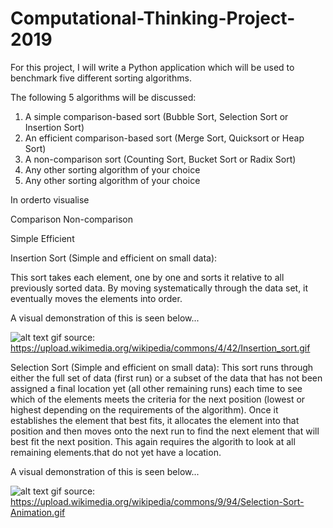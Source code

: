 # Computational-Thinking-Project-2019

For this project, I will write a Python application which will be used to benchmark five different sorting algorithms. 

The following 5 algorithms will be discussed:

1. A simple comparison-based sort (Bubble Sort, Selection Sort or Insertion Sort)
2. An efficient comparison-based sort (Merge Sort, Quicksort or Heap Sort)
3. A non-comparison sort (Counting Sort, Bucket Sort or Radix Sort)
4. Any other sorting algorithm of your choice
5. Any other sorting algorithm of your choice

In orderto visualise 

Comparison 
Non-comparison


Simple
Efficient 



Insertion Sort (Simple and efficient on small data): 

This sort takes each element, one by one and sorts it relative to all previously sorted data. By moving systematically through the data set, it eventually moves the elements into order. 

A visual demonstration of this is seen below... 


![alt text](https://upload.wikimedia.org/wikipedia/commons/4/42/Insertion_sort.gif)
gif source: https://upload.wikimedia.org/wikipedia/commons/4/42/Insertion_sort.gif


Selection Sort (Simple and efficient on small data): 
This sort runs through either the full set of data (first run) or a subset of the data that has not been assigned a final location yet (all other remaining runs) each time to see which of the elements meets the criteria for the next position (lowest or highest depending on the requirements of the algorithm). Once it establishes the element that best fits, it allocates the element into that position and then moves onto the next run to find the next element that will best fit the next position. This again requires the algorith to look at all remaining elements.that do not yet have a location. 


A visual demonstration of this is seen below... 


![alt text](https://upload.wikimedia.org/wikipedia/commons/9/94/Selection-Sort-Animation.gif)
gif source: https://upload.wikimedia.org/wikipedia/commons/9/94/Selection-Sort-Animation.gif
